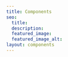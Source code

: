 ```yaml
---
title: Components
seo:
  title:
  description:
  featured_image: 
  featured_image_alt:
layout: components
---
```


